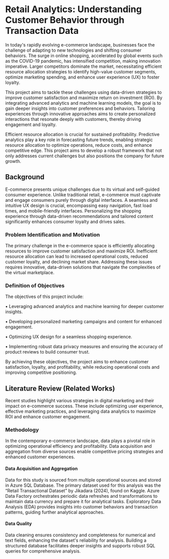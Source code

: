 # Retail Analytics: Understanding Customer Behavior through Transaction Data

In today's rapidly evolving e-commerce landscape, businesses face the challenge of adapting to new technologies and shifting consumer behaviors. The surge in online shopping, accelerated by global events such as the COVID-19 pandemic, has intensified competition, making innovation imperative. Larger competitors dominate the market, necessitating efficient resource allocation strategies to identify high-value customer segments, optimize marketing spending, and enhance user experience (UX) to foster loyalty.

This project aims to tackle these challenges using data-driven strategies to improve customer satisfaction and maximize return on investment (ROI). By integrating advanced analytics and machine learning models, the goal is to gain deeper insights into customer preferences and behaviors. Tailoring experiences through innovative approaches aims to create personalized interactions that resonate deeply with customers, thereby driving engagement and loyalty.

Efficient resource allocation is crucial for sustained profitability. Predictive analytics play a key role in forecasting future trends, enabling strategic resource allocation to optimize operations, reduce costs, and enhance competitive edge. This project aims to develop a robust framework that not only addresses current challenges but also positions the company for future growth.

## Background

E-commerce presents unique challenges due to its virtual and self-guided consumer experience. Unlike traditional retail, e-commerce must captivate and engage consumers purely through digital interfaces. A seamless and intuitive UX design is crucial, encompassing easy navigation, fast load times, and mobile-friendly interfaces. Personalizing the shopping experience through data-driven recommendations and tailored content significantly enhances consumer loyalty and drives sales.

### Problem Identification and Motivation

The primary challenge in the e-commerce space is efficiently allocating resources to improve customer satisfaction and maximize ROI. Inefficient resource allocation can lead to increased operational costs, reduced customer loyalty, and declining market share. Addressing these issues requires innovative, data-driven solutions that navigate the complexities of the virtual marketplace.

### Definition of Objectives

The objectives of this project include:

• Leveraging advanced analytics and machine learning for deeper customer insights.

• Developing personalized marketing campaigns and content for enhanced engagement.

• Optimizing UX design for a seamless shopping experience.

• Implementing robust data privacy measures and ensuring the accuracy of product reviews to build consumer trust.


By achieving these objectives, the project aims to enhance customer satisfaction, loyalty, and profitability, while reducing operational costs and improving competitive positioning.

## Literature Review (Related Works)

Recent studies highlight various strategies in digital marketing and their impact on e-commerce success. These include optimizing user experience, effective marketing practices, and leveraging data analytics to maximize ROI and enhance customer engagement.

### Methodology

In the contemporary e-commerce landscape, data plays a pivotal role in optimizing operational efficiency and profitability. Data acquisition and aggregation from diverse sources enable competitive pricing strategies and enhanced customer experiences.

#### Data Acquisition and Aggregation

Data for this study is sourced from multiple operational sources and stored in Azure SQL Database. The primary dataset used for this analysis was the “Retail Transactional Dataset” by Jikadara (2024), found on Kaggle. Azure Data Factory orchestrates periodic data refreshes and transformations to maintain data currency and prepare it for analytical tasks. Exploratory Data Analysis (EDA) provides insights into customer behaviors and transaction patterns, guiding further analytical approaches.

#### Data Quality

Data cleaning ensures consistency and completeness for numerical and text fields, enhancing the dataset's reliability for analysis. Building a structured database facilitates deeper insights and supports robust SQL queries for comprehensive analysis.

